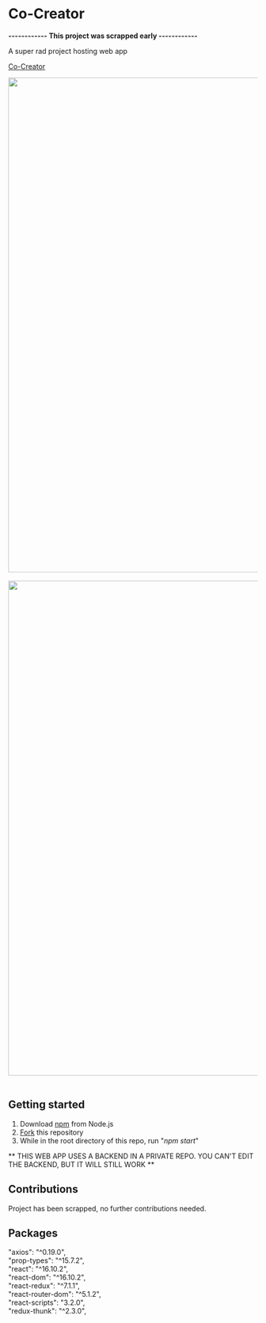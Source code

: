 # Co-Creator

**------------ This project was scrapped early ------------**

A super rad project hosting web app

[Co-Creator](https://co-creator.io/)

<img src="https://res.cloudinary.com/personaluse1234/image/upload/v1618090865/cocreatorfirstpageupdated_cn3urw.png" width="1000">&nbsp;
<img src="https://res.cloudinary.com/personaluse1234/image/upload/v1617215999/CoCreatorwebapp_lzqnin.png" width="1000">&nbsp;

## Getting started

1. Download [npm](https://www.npmjs.com/get-npm) from Node.js
2. [Fork](https://docs.github.com/en/github/getting-started-with-github/fork-a-repo) this repository
3. While in the root directory of this repo, run "*npm start*"

** THIS WEB APP USES A BACKEND IN A PRIVATE REPO. YOU CAN'T EDIT THE BACKEND, BUT IT WILL STILL WORK **

## Contributions
Project has been scrapped, no further contributions needed.

## Packages
"axios": "^0.19.0",<br />
"prop-types": "^15.7.2",<br />
"react": "^16.10.2",<br />
"react-dom": "^16.10.2",<br />
"react-redux": "^7.1.1",<br />
"react-router-dom": "^5.1.2",<br />
"react-scripts": "3.2.0",<br />
"redux-thunk": "^2.3.0",<br />
